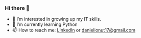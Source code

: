 ### Hi there 👋
- 👀 I’m interested in growing up my IT skills.
- 🌱 I’m currently learning Python
- 📫 How to reach me: [LinkedIn](https://www.linkedin.com/in/daniel-ionut-dragan/) or danielionut17@gmail.com

<!--


-->
